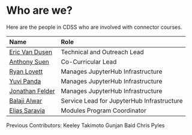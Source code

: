 # Who are we?

Here are the people in CDSS who are involved with connector courses.

| Name | Role |
| :--- | :--- |
| [Eric Van Dusen](mailto:ericvd@berkeley.edu) | Technical and Outreach Lead |
| [Anthony Suen](mailto:anthonysuen@berkeley.edu) | Co-Curricular Lead |
| [Ryan Lovett](mailto:rylo@berkeley.edu) | Manages JupyterHub Infrastructure |
| [Yuvi Panda](mailto:yuvipanda@berkeley.edu) | Manages JupyterHub Infrastructure |
| [Jonathan Felder](mailto:felder@berkeley.edu) | Manages JupyterHub Infrastructure |
| [Balaji Alwar](mailto:balajialwar@berkeley.edu) | Service Lead for JupyterHub Infrastructure 
| [Elias Saravia](mailto:eesaravia@berkeley.edu) | Modules Program Coordinator|

Previous Contributors:
Keeley Takimoto
Gunjan Baid
Chris Pyles


